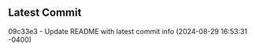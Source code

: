 
## Latest Commit
09c33e3 - Update README with latest commit info (2024-08-29 16:53:31 -0400) <Yunxi-Zhou>

